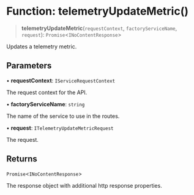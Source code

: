 # Function: telemetryUpdateMetric()

> **telemetryUpdateMetric**(`requestContext`, `factoryServiceName`, `request`): `Promise`\<`INoContentResponse`\>

Updates a telemetry metric.

## Parameters

• **requestContext**: `IServiceRequestContext`

The request context for the API.

• **factoryServiceName**: `string`

The name of the service to use in the routes.

• **request**: `ITelemetryUpdateMetricRequest`

The request.

## Returns

`Promise`\<`INoContentResponse`\>

The response object with additional http response properties.
